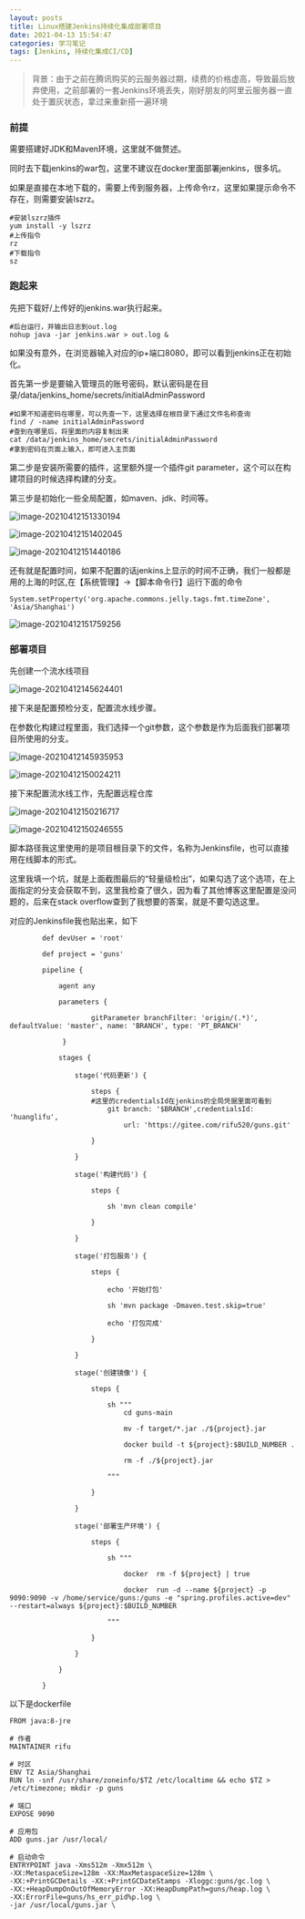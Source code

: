 ```yaml
---
layout: posts
title: Linux搭建Jenkins持续化集成部署项目
date: 2021-04-13 15:54:47
categories: 学习笔记
tags: [Jenkins, 持续化集成CI/CD]
---
```




> 背景：由于之前在腾讯购买的云服务器过期，续费的价格虚高，导致最后放弃使用，之前部署的一套Jenkins环境丢失，刚好朋友的阿里云服务器一直处于置灰状态，拿过来重新搭一遍环境



### 前提

需要搭建好JDK和Maven环境，这里就不做赘述。

同时去下载jenkins的war包，这里不建议在docker里面部署jenkins，很多坑。

如果是直接在本地下载的，需要上传到服务器，上传命令rz，这里如果提示命令不存在，则需要安装lszrz。

```shell
#安装lszrz插件
yum install -y lszrz
#上传指令
rz
#下载指令
sz
```

<!-- more -->

### 跑起来

先把下载好/上传好的jenkins.war执行起来。

```shell
#后台运行，并输出日志到out.log
nohup java -jar jenkins.war > out.log &
```

如果没有意外，在浏览器输入对应的ip+端口8080，即可以看到jenkins正在初始化。

首先第一步是要输入管理员的账号密码，默认密码是在目录/data/jenkins_home/secrets/initialAdminPassword

```shell
#如果不知道密码在哪里，可以先查一下，这里选择在根目录下通过文件名称查询
find / -name initialAdminPassword
#查到在哪里后，将里面的内容复制出来
cat /data/jenkins_home/secrets/initialAdminPassword
#拿到密码在页面上输入，即可进入主页面
```

第二步是安装所需要的插件，这里额外提一个插件git parameter，这个可以在构建项目的时候选择构建的分支。



第三步是初始化一些全局配置，如maven、jdk、时间等。

![image-20210412151330194](image-20210412151330194.png)

![image-20210412151402045](image-20210412151422095.png)

![image-20210412151440186](image-20210412151440186.png)

还有就是配置时间，如果不配置的话jenkins上显示的时间不正确，我们一般都是用的上海的时区,在【系统管理】->【脚本命令行】运行下面的命令

```shell
System.setProperty('org.apache.commons.jelly.tags.fmt.timeZone', 'Asia/Shanghai')
```

![image-20210412151759256](image-20210412151759256.png)

### 部署项目

先创建一个流水线项目

![image-20210412145624401](image-20210412145624401.png)

接下来是配置预检分支，配置流水线步骤。

在参数化构建过程里面，我们选择一个git参数，这个参数是作为后面我们部署项目所使用的分支。

![image-20210412145935953](image-20210412145935953.png)

![image-20210412150024211](image-20210412150024211.png)



接下来配置流水线工作，先配置远程仓库

![image-20210412150216717](image-20210412150216717.png)

![image-20210412150246555](image-20210412150246555.png)



脚本路径我这里使用的是项目根目录下的文件，名称为Jenkinsfile，也可以直接用在线脚本的形式。

这里我填一个坑，就是上面截图最后的“轻量级检出”，如果勾选了这个选项，在上面指定的分支会获取不到，这里我检查了很久，因为看了其他博客这里配置是没问题的，后来在stack overflow查到了我想要的答案，就是不要勾选这里。

对应的Jenkinsfile我也贴出来，如下

```shell
        def devUser = 'root'

        def project = 'guns'

        pipeline {

            agent any

            parameters {

                    gitParameter branchFilter: 'origin/(.*)', defaultValue: 'master', name: 'BRANCH', type: 'PT_BRANCH'

             }

            stages {

                stage('代码更新') {

                    steps {
                    #这里的credentialsId在jenkins的全局凭据里面可看到
                        git branch: '$BRANCH',credentialsId: 'huanglifu',
                            url: 'https://gitee.com/rifu520/guns.git'
                            
                    }

                }

                stage('构建代码') {

                    steps {

                        sh 'mvn clean compile'

                    }

                }

                stage('打包服务') {

                    steps {

                        echo '开始打包'
                        
                        sh 'mvn package -Dmaven.test.skip=true'
                        
                        echo '打包完成'

                    }

                }

                stage('创建镜像') {

                    steps {

                        sh """
							cd guns-main

                            mv -f target/*.jar ./${project}.jar

                            docker build -t ${project}:$BUILD_NUMBER .

                            rm -f ./${project}.jar

                        """

                    }

                }

                stage('部署生产环境') {

                    steps {

                        sh """

                            docker  rm -f ${project} | true

                            docker  run -d --name ${project} -p 9090:9090 -v /home/service/guns:/guns -e "spring.profiles.active=dev"  --restart=always ${project}:$BUILD_NUMBER

                        """

                    }

                }

            }

        }
```





以下是dockerfile

```shell
FROM java:8-jre

# 作者
MAINTAINER rifu

# 时区
ENV TZ Asia/Shanghai
RUN ln -snf /usr/share/zoneinfo/$TZ /etc/localtime && echo $TZ > /etc/timezone; mkdir -p guns

# 端口
EXPOSE 9090

# 应用包
ADD guns.jar /usr/local/

# 启动命令
ENTRYPOINT java -Xms512m -Xmx512m \
-XX:MetaspaceSize=128m -XX:MaxMetaspaceSize=128m \
-XX:+PrintGCDetails -XX:+PrintGCDateStamps -Xloggc:guns/gc.log \
-XX:+HeapDumpOnOutOfMemoryError -XX:HeapDumpPath=guns/heap.log \
-XX:ErrorFile=guns/hs_err_pid%p.log \
-jar /usr/local/guns.jar \

```

